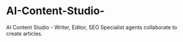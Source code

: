 # AI-Content-Studio-
AI Content Studio    - Writer, Editor, SEO Specialist agents collaborate to create articles.
